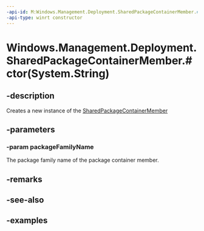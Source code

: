 ```yaml
---
-api-id: M:Windows.Management.Deployment.SharedPackageContainerMember.#ctor(System.String)
-api-type: winrt constructor
---
```


# Windows.Management.Deployment.SharedPackageContainerMember.#ctor(System.String)

<!--
public SharedPackageContainerMember (string packageFamilyName);
-->


## -description

Creates a new instance of the [SharedPackageContainerMember](sharedpackagecontainermember.md)

## -parameters

### -param packageFamilyName

The package family name of the package container member.

## -remarks

## -see-also

## -examples


